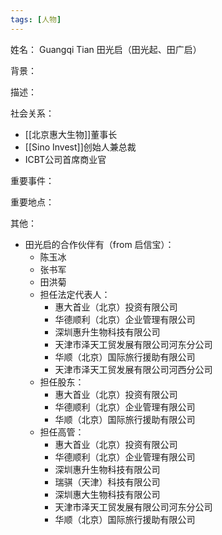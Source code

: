 ```yaml
---
tags: [人物]
---
```


姓名：
Guangqi Tian 田光启（田光起、田广启）

背景：

描述：

社会关系：
- [[北京惠大生物]]董事长
- [[Sino Invest]]创始人兼总裁
- ICBT公司首席商业官

重要事件：

重要地点：

其他：
- 田光启的合作伙伴有（from 启信宝）：
	- 陈玉冰
	- 张书军
	- 田洪菊
	- 担任法定代表人：
		- 惠大首业（北京）投资有限公司
		- 华德顺利（北京）企业管理有限公司
		- 深圳惠升生物科技有限公司
		- 天津市泽天工贸发展有限公司河东分公司
		- 华顺（北京）国际旅行援助有限公司
		- 天津市泽天工贸发展有限公司河西分公司
	- 担任股东：
		- 惠大首业（北京）投资有限公司
		- 华德顺利（北京）企业管理有限公司
		- 华顺（北京）国际旅行援助有限公司
	- 担任高管：
		- 惠大首业（北京）投资有限公司
		- 华德顺利（北京）企业管理有限公司
		- 深圳惠升生物科技有限公司
		- 瑞骐（天津）科技有限公司
		- 深圳惠大生物科技有限公司
		- 天津市泽天工贸发展有限公司河东分公司
		- 华顺（北京）国际旅行援助有限公司
